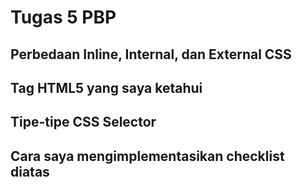 # Tugas 5 PBP

## Perbedaan Inline, Internal, dan External CSS

## Tag HTML5 yang saya ketahui

## Tipe-tipe CSS Selector

## Cara saya mengimplementasikan checklist diatas
